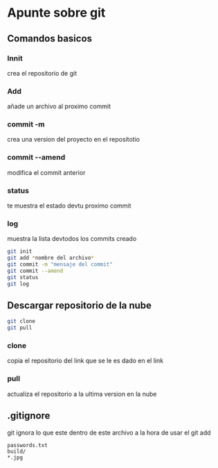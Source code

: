 # Apunte sobre git

## Comandos basicos



### Innit
crea el repositorio de git
### Add 
añade un archivo al proximo commit
### commit -m
crea una version del proyecto en el repositotio
### commit --amend
modifica el commit anterior
### status
te muestra el estado devtu proximo commit
### log
muestra la lista devtodos los commits creado

```bash
git init
git add *nombre del archivo*
git commit -m "mensaje del commit"
git commit --amend
git status
git log 
```

## Descargar repositorio de la nube

```bash
git clone  
git pull
```
### clone
copia el repositorio del link que se le es dado en el link
### pull
actualiza el repositorio a la ultima version en la nube


## .gitignore

git ignora lo que este dentro de este archivo a la hora de usar el git add

```
passwords.txt
build/
*.jpg
```



